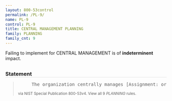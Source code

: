 ```yaml
---
layout: 800-53control
permalink: /PL-9/
name: PL-9
control: PL-9
title: CENTRAL MANAGEMENT PLANNING
family: PLANNING
family_cnt: 9
---
```

<p class="text-">Failing to implement for CENTRAL MANAGEMENT is of <b>indeterminent</b> impact.</p>

<h3 style="border-bottom:1px solid #ddd;margin:30px 0 8px 0;">Statement</h3>
<blockquote>
<pre>     The organization centrally manages [Assignment: organization-defined security controls and related processes]. 
</pre>
<p><small>via NIST Special Publication 800-53v4. View all 9 <i>PLANNING</i> rules. <a href="/cce/ssg/group/$Group_id"><span class="glyphicon glyphicon-link"></span></a> </small></p>
</blockquote>

